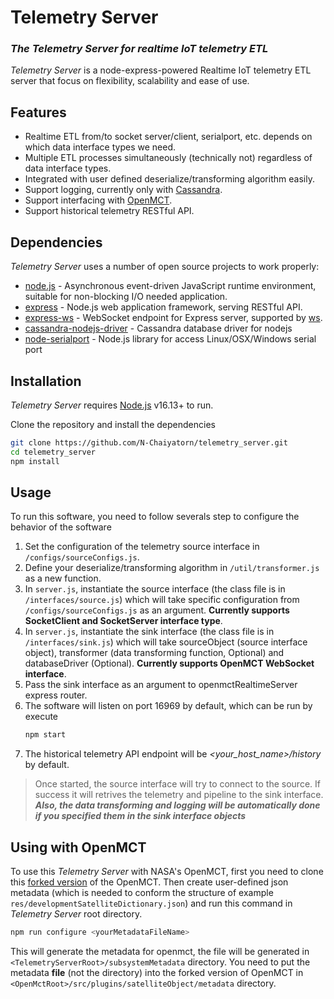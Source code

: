 # Telemetry Server
### _The Telemetry Server for realtime IoT telemetry ETL_
_Telemetry Server_ is a node-express-powered Realtime IoT telemetry ETL server that focus on flexibility, scalability and ease of use.

## Features
- Realtime ETL from/to socket server/client, serialport, etc. depends on which data interface types we need.
- Multiple ETL processes simultaneously (technically not) regardless of data interface types.
- Integrated with user defined deserialize/transforming algorithm easily.
- Support logging, currently only with [Cassandra].
- Support interfacing with [OpenMCT].
- Support historical telemetry RESTful API.

## Dependencies
_Telemetry Server_ uses a number of open source projects to work properly:

- [node.js] - Asynchronous event-driven JavaScript runtime environment, suitable for non-blocking I/O needed application.
- [express] - Node.js web application framework, serving RESTful API.
- [express-ws] - WebSocket endpoint for Express server, supported by [ws].
- [cassandra-nodejs-driver] - Cassandra database driver for nodejs
- [node-serialport] - Node.js library for access Linux/OSX/Windows serial port
  
## Installation
_Telemetry Server_ requires [Node.js](https://nodejs.org/) v16.13+ to run.

Clone the repository and install the dependencies

```sh
git clone https://github.com/N-Chaiyatorn/telemetry_server.git
cd telemetry_server
npm install
```

## Usage
To run this software, you need to follow severals step to configure the behavior of the software
1. Set the configuration of the telemetry source interface in `/configs/sourceConfigs.js`.
2. Define your deserialize/transforming algorithm in `/util/transformer.js` as a new function.
3. In `server.js`, instantiate the source interface (the class file is in `/interfaces/source.js`) which will take specific configuration from `/configs/sourceConfigs.js` as an argument. __Currently supports SocketClient and SocketServer interface type__.
4. In `server.js`, instantiate the sink interface (the class file is in `/interfaces/sink.js`) which will take sourceObject (source interface object), transformer (data transforming function, Optional) and databaseDriver (Optional). __Currently supports OpenMCT WebSocket interface__.
5. Pass the sink interface as an argument to openmctRealtimeServer express router.
6. The software will listen on port 16969 by default, which can be run by execute
   ```sh
   npm start
   ```
7. The historical telemetry API endpoint will be _<your_host_name>/history_ by default.

> Once started, the source interface will try to connect to the source. If success it will retrives the telemetry and pipeline to the sink interface. **_Also, the data transforming and logging will be automatically done if you specified them in the sink interface objects_**

## Using with OpenMCT
To use this _Telemetry Server_ with NASA's OpenMCT, first you need to clone this [forked version] of the OpenMCT. 
Then create user-defined json metadata (which is needed to conform the structure of example `res/developmentSatelliteDictionary.json`) and run this command in _Telemetry Server_ root directory.
   ```sh
   npm run configure <yourMetadataFileName>
   ```
This will generate the metadata for openmct, the file will be generated in `<TelemetryServerRoot>/subsystemMetadata` directory. You need to put the metadata __file__ (not the directory) into the forked version of OpenMCT in `<OpenMctRoot>/src/plugins/satelliteObject/metadata` directory.

[//]: # (References)
   [node.js]: <http://nodejs.org>
   [express]: <http://expressjs.com>
   [OpenMCT]: <https://github.com/nasa/openmct>
   [Cassandra]: <https://cassandra.apache.org/_/index.html>
   [express-ws]: <https://github.com/HenningM/express-ws>
   [ws]: <https://github.com/websockets/ws>
   [Cassandra-nodejs-driver]: <https://github.com/datastax/nodejs-driver>
   [node-serialport]: <https://github.com/serialport/node-serialport>
   [forked version]: <https://github.com/N-Chaiyatorn/openmct>